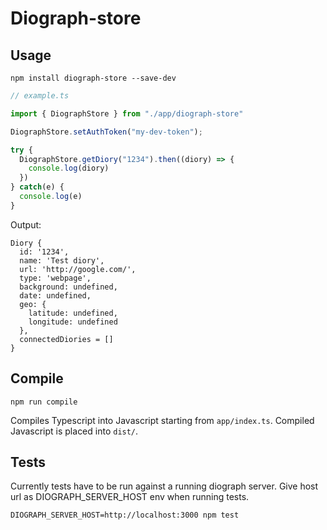 # Diograph-store

## Usage

```
npm install diograph-store --save-dev
```

```typescript
// example.ts

import { DiographStore } from "./app/diograph-store"

DiographStore.setAuthToken("my-dev-token");

try {
  DiographStore.getDiory("1234").then((diory) => {
    console.log(diory)
  })
} catch(e) {
  console.log(e)
}
```

Output:
```
Diory {
  id: '1234',
  name: 'Test diory',
  url: 'http://google.com/',
  type: 'webpage',
  background: undefined,
  date: undefined,
  geo: {
    latitude: undefined,
    longitude: undefined
  },
  connectedDiories = []
}
```

## Compile

```
npm run compile
```

Compiles Typescript into Javascript starting from `app/index.ts`.
Compiled Javascript is placed into `dist/`.

## Tests

Currently tests have to be run against a running diograph server. Give host url as DIOGRAPH_SERVER_HOST env when running tests.

```
DIOGRAPH_SERVER_HOST=http://localhost:3000 npm test
```
